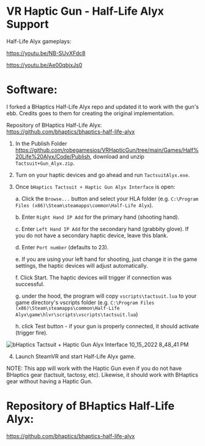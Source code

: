 # VR Haptic Gun - Half-Life Alyx Support

Half-Life Alyx gameplays: 

https://youtu.be/NB-SUvXFdc8

https://youtu.be/Ae00qbjxJs0    
    
# Software: 
I forked a BHaptics Half-Life Alyx repo and updated it to work with the gun's ebb. Credits goes to them for creating the original implementation.

Repository of BHaptics Half-Life Alyx: https://github.com/bhaptics/bhaptics-half-life-alyx
    
1. In the Publish Folder https://github.com/robegamesios/VRHapticGun/tree/main/Games/Half%20Life%20Alyx/Code/Publish, download and unzip `Tactsuit+Gun_Alyx.zip`.
                
2. Turn on your haptic devices and go ahead and run `TactsuitAlyx.exe`.
    
3. Once `bHaptics Tactsuit + Haptic Gun Alyx Interface` is open:
    
    a. Click the `Browse...` button and select your HLA folder (e.g. `C:\Program Files (x86)\Steam\steamapps\common\Half-Life Alyx`).
    
    b. Enter `Right Hand IP Add` for the primary hand (shooting hand).
    
    c. Enter `Left Hand IP Add` for the secondary hand (grabbity glove). If you do not have a secondary haptic device, leave this blank.
    
    d. Enter `Port number` (defaults to 23).
    
    e. If you are using your left hand for shooting, just change it in the game settings, the haptic devices will adjust automatically.
    
    f. Click Start. The haptic devices will trigger if connection was successful.
    
    g. under the hood, the program will copy `vscripts\tactsuit.lua` to your game directory's vscripts folder (e.g. `C:\Program Files (x86)\Steam\steamapps\common\Half-Life Alyx\game\hlvr\scripts\vscripts\tactsuit.lua`)
    
    h. click Test button - if your gun is properly connected, it should activate (trigger fire).
    
![bHaptics Tactsuit + Haptic Gun Alyx Interface 10_15_2022 8_48_41 PM](https://user-images.githubusercontent.com/10041871/196017083-e8c6a6b1-975b-46d0-b132-9f189f57d668.png)

4. Launch SteamVR and start Half-Life Alyx game.

NOTE: This app will work with the Haptic Gun even if you do not have BHaptics gear (tactsuit, tactosy, etc). Likewise, it should work with BHaptics gear without having a Haptic Gun. 
    
# Repository of BHaptics Half-Life Alyx:
https://github.com/bhaptics/bhaptics-half-life-alyx
